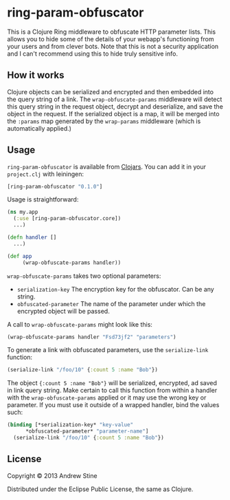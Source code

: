 # ring-param-obfuscator

This is a Clojure Ring middleware to obfuscate HTTP parameter lists. This allows you to hide some of the details of your webapp's functioning from your users and from clever bots. Note that this is not a security application and I can't recommend using this to hide truly sensitive info.

## How it works

Clojure objects can be serialized and encrypted and then embedded into the query string of a link. The `wrap-obfuscate-params` middleware will detect this query string in the request object, decrypt and deserialize, and save the object in the request. If the serialized object is a map, it will be merged into the `:params` map generated by the `wrap-params` middleware (which is automatically applied.)

## Usage

`ring-param-obfuscator` is available from [Clojars](http://clojars.org/ring-middleware-format). You can add it in your `project.clj` with leiningen:

```clojure
[ring-param-obfuscator "0.1.0"]
```

Usage is straightforward:

```clojure
(ns my.app
  (:use [ring-param-obfuscator.core])
  ...)

(defn handler []
  ...)

(def app
     (wrap-obfuscate-params handler))
```

`wrap-obfuscate-params` takes two optional parameters:

  - `serialization-key` The encryption key for the obfuscator. Can be any string.
  - `obfuscated-parameter` The name of the parameter under which the encrypted object will be passed.

A call to `wrap-obfuscate-params` might look like this:

```clojure
(wrap-obfuscate-params handler "Fsd73jf2" "parameters")
```

To generate a link with obfuscated parameters, use the `serialize-link` function:

```clojure
(serialize-link "/foo/10" {:count 5 :name "Bob"})
```

The object `{:count 5 :name "Bob"}` will be serialized, encrypted, ad saved in link query string. Make certain to call this function from within a handler with the `wrap-obfuscate-params` applied or it may use the wrong key or parameter. If you must use it outside of a wrapped handler, bind the values such:

```clojure
(binding [*serialization-key* "key-value"
	  *obfuscated-parameter* "parameter-name"]
  (serialize-link "/foo/10" {:count 5 :name "Bob"})
```

## License

Copyright © 2013 Andrew Stine

Distributed under the Eclipse Public License, the same as Clojure.
